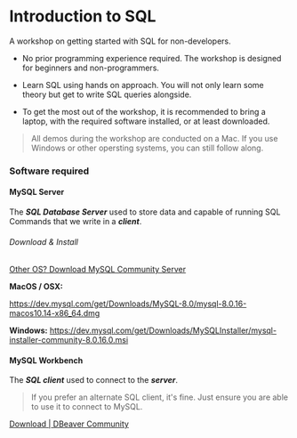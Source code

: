# Introduction to SQL

A workshop on getting started with SQL for non-developers.

- No prior programming experience required. The workshop is designed for beginners and non-programmers.

- Learn SQL using hands on approach. You will not only learn some theory but get to write SQL queries alongside.

- To get the most out of the workshop, it is recommended to bring a laptop, with the required software installed, or at least downloaded.

 >All demos during the workshop are conducted on a Mac. If you use Windows or other opersting systems, you can still follow along.

### Software required

#### MySQL Server
The _**SQL Database Server**_ used to store data and capable of running SQL Commands that we write in a _**client**_.

###### Download & Install

[Other OS? Download MySQL Community Server](https://dev.mysql.com/downloads/mysql/)

**MacOS / OSX:**

https://dev.mysql.com/get/Downloads/MySQL-8.0/mysql-8.0.16-macos10.14-x86_64.dmg

**Windows:**
https://dev.mysql.com/get/Downloads/MySQLInstaller/mysql-installer-community-8.0.16.0.msi


#### MySQL Workbench

The _**SQL client**_ used to connect to the _**server**_.

> If you prefer an alternate SQL client, it's fine. Just ensure you are able to use it to connect to MySQL.






[Download | DBeaver Community](https://dbeaver.io/download/)
